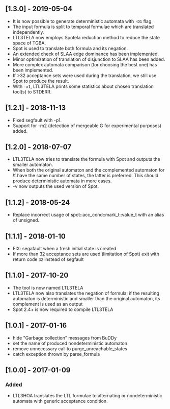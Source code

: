 ## [1.3.0] - 2019-05-04

* It is now possible to generate deterministic automata with `-D1` flag.
* The input formula is split to temporal formulae which are translated independently.
* LTL3TELA now employs Spotela reduction method to reduce the state space of TGBA.
* Spot is used to translate both formula and its negation.
* An extended check of SLAA edge dominance has been implemented.
* Minor optimization of translation of disjunction to SLAA has been added.
* More complex automata comparison (for choosing the best one) has been implemented.
* If >32 acceptance sets were used during the translation, we still use Spot to produce the result.
* With `-x1`, LTL3TELA prints some statistics about chosen translation tool(s) to STDERR.

## [1.2.1] - 2018-11-13

* Fixed segfault with -p1.
* Support for -m2 (detection of mergeable G for experimental purposes) added.

## [1.2.0] - 2018-07-07
* LTL3TELA now tries to translate the formula with Spot and outputs the smaller automaton.
* When both the original automaton and the complemented automaton for !f have the same number of states, the latter is preferred. This should produce deterministic automata in more cases.
* -v now outputs the used version of Spot.

## [1.1.2] - 2018-05-24
* Replace incorrect usage of spot::acc_cond::mark_t::value_t with an alias of unsigned.

## [1.1.1] - 2018-01-10
* FIX: segafault when a fresh initial state is created
* If more than 32 acceptance sets are used (limitation of Spot) exit with return code `32` instead of segfault

## [1.1.0] - 2017-10-20
* The tool is now named LTL3TELA
* LTL3TELA now also translates the negation of formula; if the resulting automaton is deterministic and smaller than the original automaton, its complement is used as an output
* Spot 2.4+ is now required to compile LTL3TELA

## [1.0.1] - 2017-01-16
* hide "Garbage collection" messages from BuDDy
* set the name of produced nondeterministic automaton
* remove unnecessary call to purge_unreachable_states
* catch exception thrown by parse_formula

## [1.0.0] - 2017-01-09
### Added
* LTL3HOA translates the LTL formulae to alternating or nondeterministic automata with generic acceptance condition.
